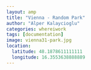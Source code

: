 ```yaml
---
layout: amp
title: "Vienna - Random Park"
author: "Alper Kalaycioglu"
categories: whereiwork
tags: [documentation]
image: vienna31-park.jpg
location:
  latitude: 48.1878611111111
  longitude: 16.3553638888889
---
```

